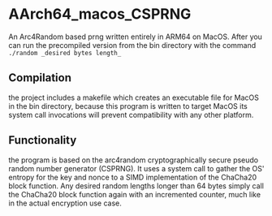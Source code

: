 # AArch64_macos_CSPRNG
An Arc4Random based prng written entirely in ARM64 on MacOS. After you can run the precompiled version from the bin directory with the command<br>
`./random _desired bytes length_`


## Compilation
the project includes a makefile which creates an executable file for MacOS in the bin directory, because this program is written to target MacOS its system call invocations will prevent compatibility with any other platform.

## Functionality
the program is based on the arc4random cryptographically secure pseudo random number generator (CSPRNG). It uses a system call to gather the OS' entropy for the key and nonce to a SIMD implementation of the ChaCha20 block function. Any desired random lengths longer than 64 bytes simply call the ChaCha20 block function again with an incremented counter, much like in the actual encryption use case.